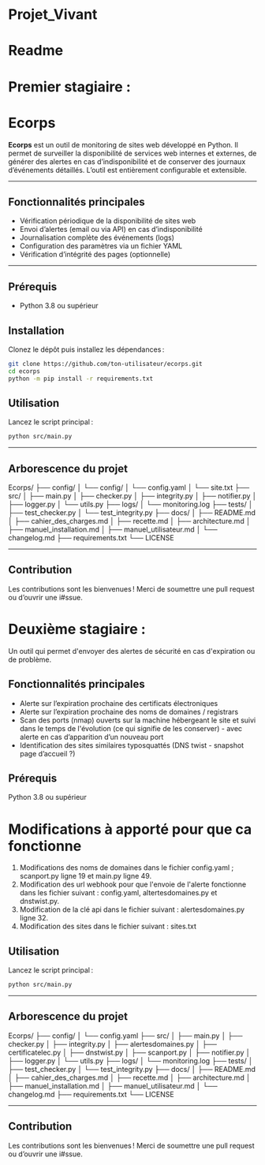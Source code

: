# Projet_Vivant

# Readme

# Premier stagiaire :

# Ecorps

**Ecorps** est un outil de monitoring de sites web développé en Python. Il permet de surveiller la disponibilité de services web internes et externes, de générer des alertes en cas d’indisponibilité et de conserver des journaux d’événements détaillés. L’outil est entièrement configurable et extensible.

---

## Fonctionnalités principales

- Vérification périodique de la disponibilité de sites web
- Envoi d’alertes (email ou via API) en cas d’indisponibilité
- Journalisation complète des événements (logs)
- Configuration des paramètres via un fichier YAML
- Vérification d’intégrité des pages (optionnelle)

---

## Prérequis

- Python 3.8 ou supérieur

## Installation

Clonez le dépôt puis installez les dépendances :

```bash
git clone https://github.com/ton-utilisateur/ecorps.git
cd ecorps
python -m pip install -r requirements.txt
```

## Utilisation

Lancez le script principal :

```bash
python src/main.py
```

---

## Arborescence du projet

Ecorps/
├── config/
│   └── config/
│     └── config.yaml
│     └── site.txt
├── src/
│   ├── main.py
│   ├── checker.py
│   ├── integrity.py
│   ├── notifier.py
│   ├── logger.py
│   └── utils.py
├── logs/
│   └── monitoring.log
├── tests/
│   ├── test_checker.py
│   └── test_integrity.py
├── docs/
│   ├── README.md
│   ├── cahier_des_charges.md
│   ├── recette.md
│   ├── architecture.md
│   ├── manuel_installation.md
│   ├── manuel_utilisateur.md
│   └── changelog.md
├── requirements.txt
└── LICENSE

---

## Contribution

Les contributions sont les bienvenues ! Merci de soumettre une pull request ou d’ouvrir une i#ssue.

# Deuxième stagiaire :  

Un outil qui permet d'envoyer des alertes de sécurité en cas d'expiration ou de problème.

## Fonctionnalités principales

- Alerte sur l’expiration prochaine des certificats électroniques
- Alerte sur l’expiration prochaine des noms de domaines / registrars
- Scan des ports (nmap) ouverts sur la machine hébergeant le site et suivi dans le temps de l'évolution (ce qui signifie de les conserver) - avec alerte en cas d’apparition d’un nouveau port
- Identification des sites similaires typosquattés (DNS twist - snapshot page d’accueil ?)

## Prérequis

Python 3.8 ou supérieur

# Modifications à apporté pour que ca fonctionne 

1. Modifications des noms de domaines dans le fichier config.yaml ; scanport.py ligne 19 et main.py ligne 49.
2. Modification des url webhook pour que l'envoie de l'alerte fonctionne dans les fichier suivant : config.yaml, altertesdomaines.py et dnstwist.py.
3. Modification de la clé api dans le fichier suivant : alertesdomaines.py ligne 32.
4. Modification des sites dans le fichier suivant : sites.txt

## Utilisation

Lancez le script principal :

```bash
python src/main.py
```

---

## Arborescence du projet

Ecorps/
├── config/
│   └── config.yaml
├── src/
│   ├── main.py
│   ├── checker.py
│   ├── integrity.py
│   ├── alertesdomaines.py
│   ├── certificatelec.py
│   ├── dnstwist.py
│   ├── scanport.py
│   ├── notifier.py
│   ├── logger.py
│   └── utils.py
├── logs/
│   └── monitoring.log
├── tests/
│   ├── test_checker.py
│   └── test_integrity.py
├── docs/
│   ├── README.md
│   ├── cahier_des_charges.md
│   ├── recette.md
│   ├── architecture.md
│   ├── manuel_installation.md
│   ├── manuel_utilisateur.md
│   └── changelog.md
├── requirements.txt
└── LICENSE

---

## Contribution

Les contributions sont les bienvenues ! Merci de soumettre une pull request ou d’ouvrir une i#ssue.
